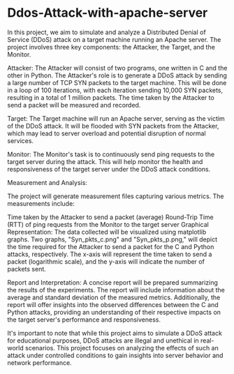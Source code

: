 # Ddos-Attack-with-apache-server

In this project, we aim to simulate and analyze a Distributed Denial of Service (DDoS) attack on a target machine running an Apache server. The project involves three key components: the Attacker, the Target, and the Monitor.

Attacker: The Attacker will consist of two programs, one written in C and the other in Python. The Attacker's role is to generate a DDoS attack by sending a large number of TCP SYN packets to the target machine. This will be done in a loop of 100 iterations, with each iteration sending 10,000 SYN packets, resulting in a total of 1 million packets. The time taken by the Attacker to send a packet will be measured and recorded.

Target: The Target machine will run an Apache server, serving as the victim of the DDoS attack. It will be flooded with SYN packets from the Attacker, which may lead to server overload and potential disruption of normal services.

Monitor: The Monitor's task is to continuously send ping requests to the target server during the attack. This will help monitor the health and responsiveness of the target server under the DDoS attack conditions.

Measurement and Analysis:

The project will generate measurement files capturing various metrics. The measurements include:

Time taken by the Attacker to send a packet (average)
Round-Trip Time (RTT) of ping requests from the Monitor to the target server
Graphical Representation:
The data collected will be visualized using matplotlib graphs. Two graphs, "Syn_pkts_c.png" and "Syn_pkts_p.png," will depict the time required for the Attacker to send a packet for the C and Python attacks, respectively. The x-axis will represent the time taken to send a packet (logarithmic scale), and the y-axis will indicate the number of packets sent.

Report and Interpretation:
A concise report will be prepared summarizing the results of the experiments. The report will include information about the average and standard deviation of the measured metrics. Additionally, the report will offer insights into the observed differences between the C and Python attacks, providing an understanding of their respective impacts on the target server's performance and responsiveness.

It's important to note that while this project aims to simulate a DDoS attack for educational purposes, DDoS attacks are illegal and unethical in real-world scenarios. This project focuses on analyzing the effects of such an attack under controlled conditions to gain insights into server behavior and network performance.
